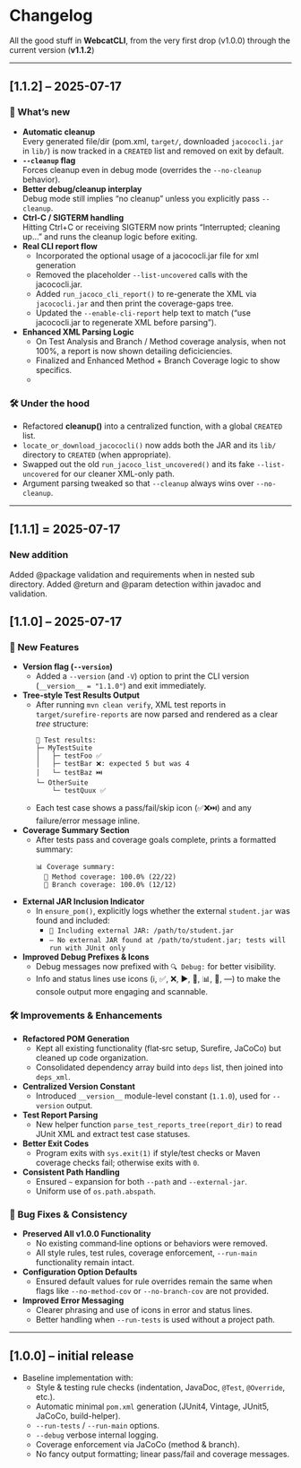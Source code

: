 # Changelog

All the good stuff in **WebcatCLI**, from the very first drop (v1.0.0) through the current version (**v1.1.2**)

---

## [1.1.2] – 2025-07-17

### 🎉 What’s new

- **Automatic cleanup**  
  Every generated file/dir (pom.xml, `target/`, downloaded `jacococli.jar` in `lib/`) is now tracked in a `CREATED` list and removed on exit by default.
- **`--cleanup` flag**  
  Forces cleanup even in debug mode (overrides the `--no-cleanup` behavior).
- **Better debug/cleanup interplay**  
  Debug mode still implies “no cleanup” unless you explicitly pass `--cleanup`.
- **Ctrl-C / SIGTERM handling**  
  Hitting Ctrl+C or receiving SIGTERM now prints “Interrupted; cleaning up…” and runs the cleanup logic before exiting.
- **Real CLI report flow**  
  - Incorporated the optional usage of a jacococli.jar file for xml generation
  - Removed the placeholder `--list-uncovered` calls with the jacococli.jar.  
  - Added `run_jacoco_cli_report()` to re-generate the XML via `jacococli.jar` and then print the coverage-gaps tree.  
  - Updated the `--enable-cli-report` help text to match (“use jacococli.jar to regenerate XML before parsing”).
- **Enhanced XML Parsing Logic**
  - On Test Analysis and Branch / Method coverage analysis, when not 100%, a report is now shown detailing deficiciencies.
  - Finalized and Enhanced Method + Branch Coverage logic to show specifics.
  - 

### 🛠 Under the hood

- Refactored **cleanup()** into a centralized function, with a global `CREATED` list.  
- `locate_or_download_jacococli()` now adds both the JAR and its `lib/` directory to `CREATED` (when appropriate).  
- Swapped out the old `run_jacoco_list_uncovered()` and its fake `--list-uncovered` for our cleaner XML-only path.  
- Argument parsing tweaked so that `--cleanup` always wins over `--no-cleanup`.

---

## [1.1.1] = 2025-07-17

### New addition

Added @package validation and requirements when in nested sub directory. 
Added @return and @param detection within javadoc and validation. 

## [1.1.0] – 2025-07-17

### 🚀 New Features

- **Version flag (`--version`)**  
  - Added a `--version` (and `-V`) option to print the CLI version (`__version__ = "1.1.0"`) and exit immediately.  
- **Tree-style Test Results Output**  
  - After running `mvn clean verify`, XML test reports in `target/surefire-reports` are now parsed and rendered as a clear *tree* structure:  
    ```
    🧪 Test results:
    ├─ MyTestSuite
    │   ├─ testFoo ✅
    │   ├─ testBar ❌: expected 5 but was 4
    │   └─ testBaz ⏭️
    └─ OtherSuite
        └─ testQuux ✅
    ```
  - Each test case shows a pass/fail/skip icon (✅❌⏭️) and any failure/error message inline.
- **Coverage Summary Section**  
  - After tests pass and coverage goals complete, prints a formatted summary:
    ```
    📊 Coverage summary:
      🧩 Method coverage: 100.0% (22/22)
      🍃 Branch coverage: 100.0% (12/12)
    ```
- **External JAR Inclusion Indicator**  
  - In `ensure_pom()`, explicitly logs whether the external `student.jar` was found and included:
    - `🔗 Including external JAR: /path/to/student.jar`
    - `— No external JAR found at /path/to/student.jar; tests will run with JUnit only`
- **Improved Debug Prefixes & Icons**  
  - Debug messages now prefixed with `🔍 Debug:` for better visibility.  
  - Info and status lines use icons (ℹ️, ✅, ❌, ▶️, 🧪, 📊, 🔗, —) to make the console output more engaging and scannable.

### 🛠 Improvements & Enhancements

- **Refactored POM Generation**  
  - Kept all existing functionality (flat‐src setup, Surefire, JaCoCo) but cleaned up code organization.  
  - Consolidated dependency array build into `deps` list, then joined into `deps_xml`.  
- **Centralized Version Constant**  
  - Introduced `__version__` module-level constant (`1.1.0`), used for `--version` output.
- **Test Report Parsing**  
  - New helper function `parse_test_reports_tree(report_dir)` to read JUnit XML and extract test case statuses.
- **Better Exit Codes**  
  - Program exits with `sys.exit(1)` if style/test checks or Maven coverage checks fail; otherwise exits with `0`.
- **Consistent Path Handling**  
  - Ensured `~` expansion for both `--path` and `--external-jar`.  
  - Uniform use of `os.path.abspath`.

### 🐛 Bug Fixes & Consistency

- **Preserved All v1.0.0 Functionality**  
  - No existing command‐line options or behaviors were removed.  
  - All style rules, test rules, coverage enforcement, `--run-main` functionality remain intact.
- **Configuration Option Defaults**  
  - Ensured default values for rule overrides remain the same when flags like `--no-method-cov` or `--no-branch-cov` are not provided.
- **Improved Error Messaging**  
  - Clearer phrasing and use of icons in error and status lines.  
  - Better handling when `--run-tests` is used without a project path.

---

## [1.0.0] – initial release

- Baseline implementation with:
  - Style & testing rule checks (indentation, JavaDoc, `@Test`, `@Override`, etc.).
  - Automatic minimal `pom.xml` generation (JUnit4, Vintage, JUnit5, JaCoCo, build-helper).
  - `--run-tests` / `--run-main` options.
  - `--debug` verbose internal logging.
  - Coverage enforcement via JaCoCo (method & branch).
  - No fancy output formatting; linear pass/fail and coverage messages.

